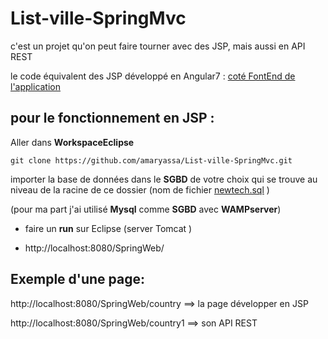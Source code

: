 # List-ville-SpringMvc

c'est un projet qu'on peut faire tourner avec des JSP, mais aussi en API REST

le code équivalent des JSP développé en Angular7 : [coté FontEnd de l'application ](https://github.com/amaryassa/List-ville-Angular)


## pour le fonctionnement en JSP :

Aller dans **WorkspaceEclipse**

```git clone https://github.com/amaryassa/List-ville-SpringMvc.git```

importer la base de données dans le **SGBD** de votre choix  qui se trouve au niveau de la racine de ce dossier (nom de fichier [newtech.sql](https://github.com/amaryassa/List-ville-SpringMvc/blob/master/newtech.sql) )

(pour ma part j'ai utilisé **Mysql** comme **SGBD**  avec **WAMPserver**)
 
 * faire un **run**  sur Eclipse  (server Tomcat )
 
 * http://localhost:8080/SpringWeb/
 




## Exemple d'une page:

http://localhost:8080/SpringWeb/country ==> la page développer en JSP

http://localhost:8080/SpringWeb/country1 ==> son API REST
